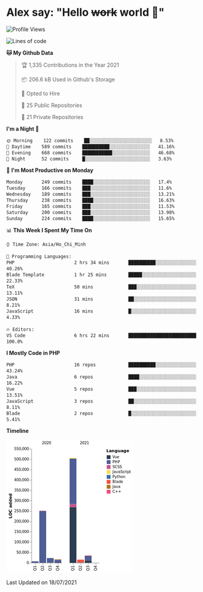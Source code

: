 # Alex say: "Hello ~~work~~ world 🐾"

<!--START_SECTION:waka-->
![Profile Views](http://img.shields.io/badge/Profile%20Views-0-blue)

![Lines of code](https://img.shields.io/badge/From%20Hello%20World%20I%27ve%20Written-853395%20lines%20of%20code-blue)

**🐱 My Github Data** 

> 🏆 1,335 Contributions in the Year 2021
 > 
> 📦 206.6 kB Used in Github's Storage 
 > 
> 💼 Opted to Hire
 > 
> 📜 25 Public Repositories 
 > 
> 🔑 21 Private Repositories  
 > 
**I'm a Night 🦉** 

```text
🌞 Morning    122 commits    ██░░░░░░░░░░░░░░░░░░░░░░░   8.53% 
🌆 Daytime    589 commits    ██████████░░░░░░░░░░░░░░░   41.16% 
🌃 Evening    668 commits    ███████████░░░░░░░░░░░░░░   46.68% 
🌙 Night      52 commits     █░░░░░░░░░░░░░░░░░░░░░░░░   3.63%

```
📅 **I'm Most Productive on Monday** 

```text
Monday       249 commits    ████░░░░░░░░░░░░░░░░░░░░░   17.4% 
Tuesday      166 commits    ███░░░░░░░░░░░░░░░░░░░░░░   11.6% 
Wednesday    189 commits    ███░░░░░░░░░░░░░░░░░░░░░░   13.21% 
Thursday     238 commits    ████░░░░░░░░░░░░░░░░░░░░░   16.63% 
Friday       165 commits    ███░░░░░░░░░░░░░░░░░░░░░░   11.53% 
Saturday     200 commits    ███░░░░░░░░░░░░░░░░░░░░░░   13.98% 
Sunday       224 commits    ████░░░░░░░░░░░░░░░░░░░░░   15.65%

```


📊 **This Week I Spent My Time On** 

```text
⌚︎ Time Zone: Asia/Ho_Chi_Minh

💬 Programming Languages: 
PHP                      2 hrs 34 mins       ██████████░░░░░░░░░░░░░░░   40.26% 
Blade Template           1 hr 25 mins        █████░░░░░░░░░░░░░░░░░░░░   22.33% 
TeX                      50 mins             ███░░░░░░░░░░░░░░░░░░░░░░   13.11% 
JSON                     31 mins             ██░░░░░░░░░░░░░░░░░░░░░░░   8.21% 
JavaScript               16 mins             █░░░░░░░░░░░░░░░░░░░░░░░░   4.33%

🔥 Editors: 
VS Code                  6 hrs 22 mins       █████████████████████████   100.0%

```

**I Mostly Code in PHP** 

```text
PHP                      16 repos            ██████████░░░░░░░░░░░░░░░   43.24% 
Java                     6 repos             ████░░░░░░░░░░░░░░░░░░░░░   16.22% 
Vue                      5 repos             ███░░░░░░░░░░░░░░░░░░░░░░   13.51% 
JavaScript               3 repos             ██░░░░░░░░░░░░░░░░░░░░░░░   8.11% 
Blade                    2 repos             █░░░░░░░░░░░░░░░░░░░░░░░░   5.41%

```


**Timeline**

![Chart not found](https://raw.githubusercontent.com/alexzvn/alexzvn/main/charts/bar_graph.png) 


 Last Updated on 18/07/2021
<!--END_SECTION:waka-->
